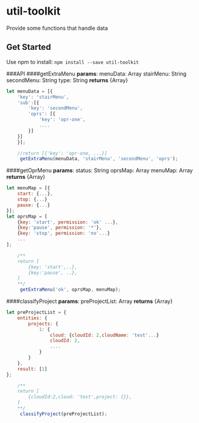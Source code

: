 # util-toolkit

Provide some functions that handle data

## Get Started
Use npm to install: `npm install --save util-toolkit`

###API
####getExtraMenu
**params**:
menuData: Array
stairMenu: String
secondMenu: String
type: String
**returns**  {Array}

```javascript
let menuData = [{
	'key': 'stairMenu',
	'sub':[{
		'key': 'secondMenu',
		'oprs': [{
			'key': 'opr-one',
			....
		}]
	}]
	}];

	//return [{'key': 'opr-one, ...}]
	 getExtraMenu(menuData, 'stairMenu', 'secondMenu', 'oprs');
```


####getOprMenu
**params**:
status: String
oprsMap: Array
menuMap: Array
**returns**  {Array}

```javascript
let menuMap = [{
	start: {...},
	stop: {...}
	pause: {...}
}];
let oprsMap = [
	{key: 'start', permission: 'ok' ...},
	{key:'pause', permission: '*'},
	{key: 'stop', permission: 'no'...}
	...
];

	/**
	return [
		{key: 'start',..},
		{key:'pause', ..},
	]
	**/
	 getExtraMenu('ok', oprsMap, menuMap);
```

####classifyProject
**params**:
preProjectList: Array
**returns**  {Array}

```javascript
let preProjectList = {
	entities: {
		projects: {
			1: {
				cloud: {cloudId: 2,cloudName: 'test'...}
				cloudId: 2,
				....
			}
		}
	},
	result: [1]
};

	/**
	return [
		{cloudId:2,cloud: 'test',project: {}},
	]
	**/
	 classifyProject(preProjectList);
```

